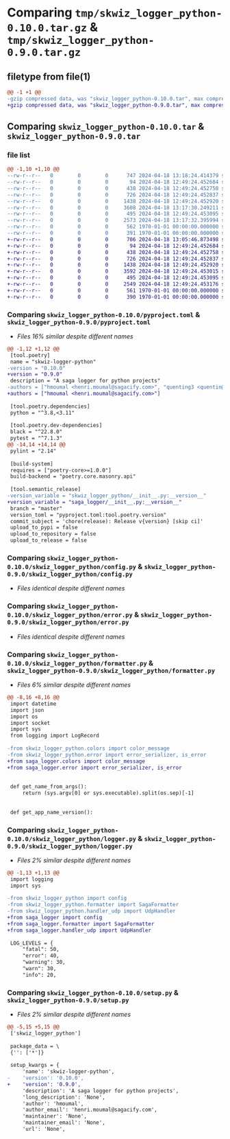 # Comparing `tmp/skwiz_logger_python-0.10.0.tar.gz` & `tmp/skwiz_logger_python-0.9.0.tar.gz`

## filetype from file(1)

```diff
@@ -1 +1 @@
-gzip compressed data, was "skwiz_logger_python-0.10.0.tar", max compression
+gzip compressed data, was "skwiz_logger_python-0.9.0.tar", max compression
```

## Comparing `skwiz_logger_python-0.10.0.tar` & `skwiz_logger_python-0.9.0.tar`

### file list

```diff
@@ -1,10 +1,10 @@
--rw-r--r--   0        0        0      747 2024-04-18 13:18:24.414379 skwiz_logger_python-0.10.0/pyproject.toml
--rw-r--r--   0        0        0       94 2024-04-18 12:49:24.452684 skwiz_logger_python-0.10.0/skwiz_logger_python/__init__.py
--rw-r--r--   0        0        0      438 2024-04-18 12:49:24.452758 skwiz_logger_python-0.10.0/skwiz_logger_python/colors.py
--rw-r--r--   0        0        0      726 2024-04-18 12:49:24.452837 skwiz_logger_python-0.10.0/skwiz_logger_python/config.py
--rw-r--r--   0        0        0     1438 2024-04-18 12:49:24.452920 skwiz_logger_python-0.10.0/skwiz_logger_python/error.py
--rw-r--r--   0        0        0     3608 2024-04-18 13:17:30.249211 skwiz_logger_python-0.10.0/skwiz_logger_python/formatter.py
--rw-r--r--   0        0        0      495 2024-04-18 12:49:24.453095 skwiz_logger_python-0.10.0/skwiz_logger_python/handler_udp.py
--rw-r--r--   0        0        0     2573 2024-04-18 13:17:32.395994 skwiz_logger_python-0.10.0/skwiz_logger_python/logger.py
--rw-r--r--   0        0        0      562 1970-01-01 00:00:00.000000 skwiz_logger_python-0.10.0/setup.py
--rw-r--r--   0        0        0      391 1970-01-01 00:00:00.000000 skwiz_logger_python-0.10.0/PKG-INFO
+-rw-r--r--   0        0        0      706 2024-04-18 13:05:46.873498 skwiz_logger_python-0.9.0/pyproject.toml
+-rw-r--r--   0        0        0       94 2024-04-18 12:49:24.452684 skwiz_logger_python-0.9.0/skwiz_logger_python/__init__.py
+-rw-r--r--   0        0        0      438 2024-04-18 12:49:24.452758 skwiz_logger_python-0.9.0/skwiz_logger_python/colors.py
+-rw-r--r--   0        0        0      726 2024-04-18 12:49:24.452837 skwiz_logger_python-0.9.0/skwiz_logger_python/config.py
+-rw-r--r--   0        0        0     1438 2024-04-18 12:49:24.452920 skwiz_logger_python-0.9.0/skwiz_logger_python/error.py
+-rw-r--r--   0        0        0     3592 2024-04-18 12:49:24.453015 skwiz_logger_python-0.9.0/skwiz_logger_python/formatter.py
+-rw-r--r--   0        0        0      495 2024-04-18 12:49:24.453095 skwiz_logger_python-0.9.0/skwiz_logger_python/handler_udp.py
+-rw-r--r--   0        0        0     2549 2024-04-18 12:49:24.453176 skwiz_logger_python-0.9.0/skwiz_logger_python/logger.py
+-rw-r--r--   0        0        0      561 1970-01-01 00:00:00.000000 skwiz_logger_python-0.9.0/setup.py
+-rw-r--r--   0        0        0      390 1970-01-01 00:00:00.000000 skwiz_logger_python-0.9.0/PKG-INFO
```

### Comparing `skwiz_logger_python-0.10.0/pyproject.toml` & `skwiz_logger_python-0.9.0/pyproject.toml`

 * *Files 16% similar despite different names*

```diff
@@ -1,12 +1,12 @@
 [tool.poetry]
 name = "skwiz-logger-python"
-version = "0.10.0"
+version = "0.9.0"
 description = "A saga logger for python projects"
-authors = ["hmoumal <henri.moumal@sagacify.com>", "quenting3 <quentin@skwiz.ai>"]
+authors = ["hmoumal <henri.moumal@sagacify.com>"]
 
 [tool.poetry.dependencies]
 python = "^3.8,<3.11"
 
 [tool.poetry.dev-dependencies]
 black = "^22.8.0"
 pytest = "^7.1.3"
@@ -14,14 +14,14 @@
 pylint = "2.14"
 
 [build-system]
 requires = ["poetry-core>=1.0.0"]
 build-backend = "poetry.core.masonry.api"
 
 [tool.semantic_release]
-version_variable = "skwiz_logger_python/__init__.py:__version__"
+version_variable = "saga_logger/__init__.py:__version__"
 branch = "master"
 version_toml = "pyproject.toml:tool.poetry.version"
 commit_subject = 'chore(release): Release v{version} [skip ci]'
 upload_to_pypi = false
 upload_to_repository = false
 upload_to_release = false
```

### Comparing `skwiz_logger_python-0.10.0/skwiz_logger_python/config.py` & `skwiz_logger_python-0.9.0/skwiz_logger_python/config.py`

 * *Files identical despite different names*

### Comparing `skwiz_logger_python-0.10.0/skwiz_logger_python/error.py` & `skwiz_logger_python-0.9.0/skwiz_logger_python/error.py`

 * *Files identical despite different names*

### Comparing `skwiz_logger_python-0.10.0/skwiz_logger_python/formatter.py` & `skwiz_logger_python-0.9.0/skwiz_logger_python/formatter.py`

 * *Files 6% similar despite different names*

```diff
@@ -8,16 +8,16 @@
 import datetime
 import json
 import os
 import socket
 import sys
 from logging import LogRecord
 
-from skwiz_logger_python.colors import color_message
-from skwiz_logger_python.error import error_serializer, is_error
+from saga_logger.colors import color_message
+from saga_logger.error import error_serializer, is_error
 
 
 def get_name_from_args():
     return (sys.argv[0] or sys.executable).split(os.sep)[-1]
 
 
 def get_app_name_version():
```

### Comparing `skwiz_logger_python-0.10.0/skwiz_logger_python/logger.py` & `skwiz_logger_python-0.9.0/skwiz_logger_python/logger.py`

 * *Files 2% similar despite different names*

```diff
@@ -1,13 +1,13 @@
 import logging
 import sys
 
-from skwiz_logger_python import config
-from skwiz_logger_python.formatter import SagaFormatter
-from skwiz_logger_python.handler_udp import UdpHandler
+from saga_logger import config
+from saga_logger.formatter import SagaFormatter
+from saga_logger.handler_udp import UdpHandler
 
 LOG_LEVELS = {
     "fatal": 50,
     "error": 40,
     "warning": 30,
     "warn": 30,
     "info": 20,
```

### Comparing `skwiz_logger_python-0.10.0/setup.py` & `skwiz_logger_python-0.9.0/setup.py`

 * *Files 2% similar despite different names*

```diff
@@ -5,15 +5,15 @@
 ['skwiz_logger_python']
 
 package_data = \
 {'': ['*']}
 
 setup_kwargs = {
     'name': 'skwiz-logger-python',
-    'version': '0.10.0',
+    'version': '0.9.0',
     'description': 'A saga logger for python projects',
     'long_description': 'None',
     'author': 'hmoumal',
     'author_email': 'henri.moumal@sagacify.com',
     'maintainer': 'None',
     'maintainer_email': 'None',
     'url': 'None',
```

